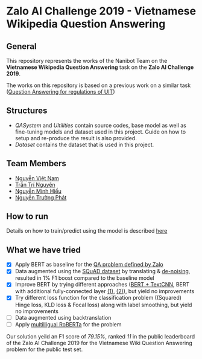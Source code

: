 # Zalo AI Challenge 2019 - Vietnamese Wikipedia Question Answering

## General
This repository represents the works of the Nanibot Team on the **Vietnamese Wikipedia Question Answering** task on the **Zalo AI Challenge 2019**.

The works on this repository is based on a previous work on a similar task ([Question Answering for regulations of UIT](https://github.com/phateopera/UITHelper_QAS))

## Structures
* *QASystem* and *Ultilities* contain source codes, base model as well as fine-tuning models and dataset used in this project. Guide on how to setup and re-produce the result is also provided.
* *Dataset* contains the dataset that is used in this project.

## Team Members
* [Nguyễn Việt Nam](https://github.com/phateopera)
* [Trần Trí Nguyên](https://github.com/nguyentranforte1609)
* [Nguyễn Minh Hiếu](https://github.com/hieudepchai)
* [Nguyễn Trường Phát](https://github.com/patrickphatnguyen)

## How to run
Details on how to train/predict using the model is described [here](https://github.com/phateopera/Nanibot_ZaloAIChallenge2019_VietnameseWikiQA/blob/master/QASystem/Readme.md)


## What we have tried

- [x] Apply BERT as baseline for the [QA problem defined by Zalo](https://challenge.zalo.ai/portal/question-answering)
- [x] Data augmented using the [SQuAD dataset](https://rajpurkar.github.io/SQuAD-explorer/) by translating & [de-noising](www.lrec-conf.org/proceedings/lrec2018/pdf/711.pdf), resulted in 1% F1 boost compared to the baseline model
- [x] Improve BERT by trying different approaches ([BERT + TextCNN](https://github.com/phateopera/Nanibot_ZaloAIChallenge2019_VietnameseWikiQA/tree/bert_and_textcnn), BERT with additional fully-connected layer [(1)](https://github.com/phateopera/Nanibot_ZaloAIChallenge2019_VietnameseWikiQA/tree/add_fc1), [(2)](https://github.com/phateopera/Nanibot_ZaloAIChallenge2019_VietnameseWikiQA/tree/add_fc1_squad_based)), but yield no improvements
- [x] Try different loss function for the classification problem ((Squared) Hinge loss, KLD loss & Focal loss) along with label smoothing, but yield no improvements
- [ ] Data augmented using backtranslation
- [ ] Apply [multilligual RoBERTa](https://github.com/pytorch/fairseq/tree/master/examples/xlmr) for the problem

Our solution yeild an F1 score of *79.15%*, ranked *11* in the public leaderboard of the Zalo AI Challenge 2019 for the Vietnamese Wiki Question Answering problem for the public test set.
